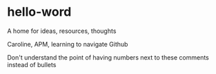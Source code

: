 # hello-word
A home for ideas, resources, thoughts


Caroline, APM, learning to navigate Github

Don't understand the point of having numbers next to these comments instead of bullets
